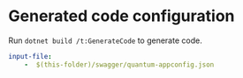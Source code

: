 # Generated code configuration

Run `dotnet build /t:GenerateCode` to generate code.

``` yaml
input-file:
    -  $(this-folder)/swagger/quantum-appconfig.json
```
